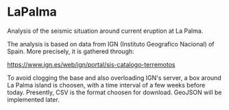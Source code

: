 # LaPalma

Analysis of the seismic situation around current eruption at La Palma.

The analysis is based on data from IGN (Instituto Geografico Nacional) of Spain. More precisely, it is gathered through:

https://www.ign.es/web/ign/portal/sis-catalogo-terremotos

To avoid clogging the base and also overloading IGN's server, a box around La Palma island is choosen, with a time interval of a few weeks before today. Presently, CSV is the format choosen for download. GeoJSON will be implemented later.

